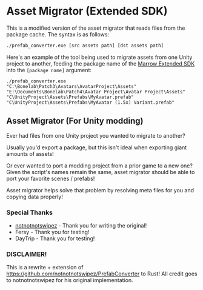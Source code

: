 # Asset Migrator (Extended SDK)

This is a modified version of the asset migrator that reads files from the package cache. The syntax is as follows:

```sh
./prefab_converter.exe [src assets path] [dst assets path]
```

Here's an example of the tool being used to migrate assets from one Unity project to another, feeding the package name of the [Marrow Extended SDK](https://github.com/notnotnotswipez/Marrow-ExtendedSDK-MAINTAINED) into the `[package name]` argument:

```
./prefab_converter.exe "C:\Bonelab\Patch3\Avatars\AvatarProject\Assets" "E:\Documents\Bonelab\Patch4\Avatar Project\Avatar Project\Assets" "C\UnityProject\Assets\Prefabs\MyAvatar.prefab" "C\UnityProject\Assets\Prefabs\MyAvatar (1.5x) Variant.prefab"
```

## Asset Migrator (For Unity modding)

Ever had files from one Unity project you wanted to migrate to another?

Usually you'd export a package, but this isn't ideal when exporting giant amounts of assets!

Or ever wanted to port a modding project from a prior game to a new one? Given the script's names remain the same, asset migrator should be able to port your favorite scenes / prefabs!

Asset migrator helps solve that problem by resolving meta files for you and copying data properly!

### Special Thanks

* [notnotnotswipez](https://github.com/notnotnotswipez) - Thank you for writing the original!
* Fersy - Thank you for testing!
* DayTrip - Thank you for testing!

### DISCLAIMER!
This is a rewrite + extension of https://github.com/notnotnotswipez/PrefabConverter to Rust!
All credit goes to notnotnotswipez for his original implementation.
